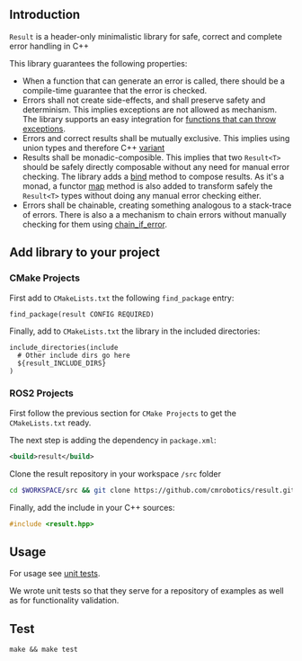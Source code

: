 ## Introduction

`Result` is a header-only minimalistic library for safe, correct and complete error handling in C++

This library guarantees the following properties:
- When a function that can generate an error is called, there should be a compile-time guarantee that the error is checked.
- Errors shall not create side-effects, and shall preserve safety and determinism.
This implies exceptions are not allowed as mechanism. The library supports an easy integration for [functions that can throw exceptions](include/result/from_throwable.hpp).
- Errors and correct results shall be mutually exclusive. This implies using union types and therefore C++ [variant](https://en.cppreference.com/w/cpp/utility/variant)
- Results shall be monadic-composible. This implies that two `Result<T>` should be safely directly composable without any need for manual error checking.
The library adds a [bind](include/result/monad.hpp) method to compose results. As it's a monad, a functor [map](include/result/monad.hpp) method is also added
to transform safely the `Result<T>` types without doing any manual error checking either.
- Errors shall be chainable, creating something analogous to a stack-trace of errors. There is also a a mechanism to chain errors without manually
checking for them using [chain_if_error](include/result/chain_if_error.hpp).

## Add library to your project

### CMake Projects

First add to `CMakeLists.txt` the following `find_package` entry:
```
find_package(result CONFIG REQUIRED)
```

Finally, add to `CMakeLists.txt` the library in the included directories:
```
include_directories(include
  # Other include dirs go here
  ${result_INCLUDE_DIRS}
)
```

### ROS2 Projects
First follow the previous section for `CMake Projects` to get the `CMakeLists.txt` ready.

The next step is adding the dependency in `package.xml`:
```xml
<build>result</build>
```

Clone the result repository in your workspace `/src` folder
```bash
cd $WORKSPACE/src && git clone https://github.com/cmrobotics/result.git
```

Finally, add the include in your C++ sources:
```c++
#include <result.hpp>
```

## Usage

For usage see [unit tests](test/test.cpp).

We wrote unit tests so that they serve for a repository of examples as well as for functionality validation.

## Test

```shell
make && make test
```
